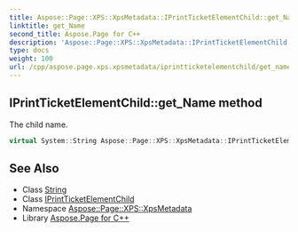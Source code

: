 ```yaml
---
title: Aspose::Page::XPS::XpsMetadata::IPrintTicketElementChild::get_Name method
linktitle: get_Name
second_title: Aspose.Page for C++
description: 'Aspose::Page::XPS::XpsMetadata::IPrintTicketElementChild::get_Name method. The child name in C++.'
type: docs
weight: 100
url: /cpp/aspose.page.xps.xpsmetadata/iprintticketelementchild/get_name/
---
```

## IPrintTicketElementChild::get_Name method


The child name.

```cpp
virtual System::String Aspose::Page::XPS::XpsMetadata::IPrintTicketElementChild::get_Name()=0
```

## See Also

* Class [String](../../../system/string/)
* Class [IPrintTicketElementChild](../)
* Namespace [Aspose::Page::XPS::XpsMetadata](../../)
* Library [Aspose.Page for C++](../../../)
